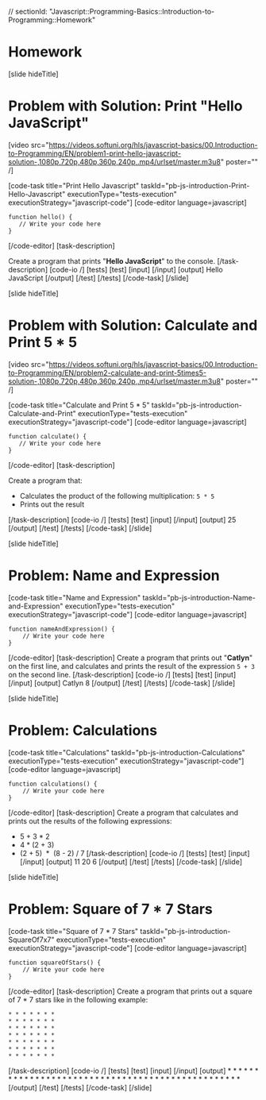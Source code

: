 // sectionId: "Javascript::Programming-Basics::Introduction-to-Programming::Homework"

# Homework

[slide hideTitle]

# Problem with Solution: Print "Hello JavaScript"

[video src="https://videos.softuni.org/hls/javascript-basics/00.Introduction-to-Programming/EN/problem1-print-hello-javascript-solution-,1080p,720p,480p,360p,240p,.mp4/urlset/master.m3u8" poster="" /]

[code-task title="Print Hello Javascript" taskId="pb-js-introduction-Print-Hello-Javascript" executionType="tests-execution" executionStrategy="javascript-code"]
[code-editor language=javascript]

```
function hello() {
   // Write your code here
}
```

[/code-editor]
[task-description]

Create a program that prints "**Hello JavaScript**" to the console.
[/task-description]
[code-io /]
[tests]
[test]
[input]
[/input]
[output]
Hello JavaScript
[/output]
[/test]
[/tests]
[/code-task]
[/slide]

[slide hideTitle]

# Problem with Solution: Calculate and Print 5 \* 5

[video src="https://videos.softuni.org/hls/javascript-basics/00.Introduction-to-Programming/EN/problem2-calculate-and-print-5times5-solution-,1080p,720p,480p,360p,240p,.mp4/urlset/master.m3u8" poster="" /]

[code-task title="Calculate and Print 5 * 5" taskId="pb-js-introduction-Calculate-and-Print" executionType="tests-execution" executionStrategy="javascript-code"]
[code-editor language=javascript]

```
function calculate() {
   // Write your code here
}
```

[/code-editor]
[task-description]

Create a program that:

- Calculates the product of the following multiplication: `5 * 5`
- Prints out the result

 [/task-description]
 [code-io /]
 [tests]
 [test]
 [input]
 [/input]
 [output]
 25
 [/output]
 [/test]
 [/tests]
 [/code-task]
 [/slide]

[slide hideTitle]

# Problem: Name and Expression

[code-task title="Name and Expression" taskId="pb-js-introduction-Name-and-Expression" executionType="tests-execution" executionStrategy="javascript-code"]
[code-editor language=javascript]

```
function nameAndExpression() {
    // Write your code here
}
```

[/code-editor]
[task-description]
Create a program that prints out "**Catlyn**" on the first line, and calculates and prints the result of the expression `5 + 3` on the second line.
[/task-description]
[code-io /]
[tests]
[test]
[input]
[/input]
[output]
Catlyn
8
[/output]
[/test]
[/tests]
[/code-task]
[/slide]

[slide hideTitle]

# Problem: Calculations

[code-task title="Calculations" taskId="pb-js-introduction-Calculations" executionType="tests-execution" executionStrategy="javascript-code"]
[code-editor language=javascript]

```
function calculations() {
    // Write your code here
}
```

[/code-editor]
[task-description]
Create a program that calculates and prints out the results of the following expressions:

- 5 \+ 3 \* 2
- 4 \* (2 \+ 3)
- (2 \+ 5)  \*  (8 \- 2) \/ 7
 [/task-description]
 [code-io /]
 [tests]
 [test]
 [input]
 [/input]
 [output]
 11
 20
 6
 [/output]
 [/test]
 [/tests]
 [/code-task]
 [/slide]

[slide hideTitle]

# Problem: Square of 7 \* 7 Stars

[code-task title="Square of 7 * 7 Stars" taskId="pb-js-introduction-SquareOf7x7" executionType="tests-execution" executionStrategy="javascript-code"]
[code-editor language=javascript]

```
function squareOfStars() {
    // Write your code here
}
```

[/code-editor]
[task-description]
Create a program that prints out a square of 7 \* 7 stars like in the following example:

```
* * * * * * *
* * * * * * *
* * * * * * *
* * * * * * *
* * * * * * *
* * * * * * *
* * * * * * *
```

[/task-description]
[code-io /]
[tests]
[test]
[input]
[/input]
[output] \* \* \* \* \* \* \* \* \* \* \* \* \* \* \* \* \* \* \* \* \* \* \* \* \* \* \* \* \* \* \* \* \* \* \* \* \* \* \* \* \* \* \* \* \* \* \* \* \*
[/output]
[/test]
[/tests]
[/code-task]
[/slide]
